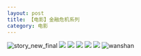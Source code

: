 ```yaml
---
layout: post
title: 【电影】金融危机系列
category: 电影
---
```

![story_new_final](http://s1r3itzmh.hd-bkt.clouddn.com/img/story_new_final_0322.png)
![](http://s1r3itzmh.hd-bkt.clouddn.com/img/finance-movie-0319-4.png)
![](http://s1r3itzmh.hd-bkt.clouddn.com/img/finance-movie-0319-5.png)
![](http://s1r3itzmh.hd-bkt.clouddn.com/img/finance-movie-0319-1.png)
![](http://s1r3itzmh.hd-bkt.clouddn.com/img/finance-movie-0319-2.png)
![](http://s1r3itzmh.hd-bkt.clouddn.com/img/finance-movie-0319-3.png)
![wanshan](http://s1r3itzmh.hd-bkt.clouddn.com/img/wanshan.png)
